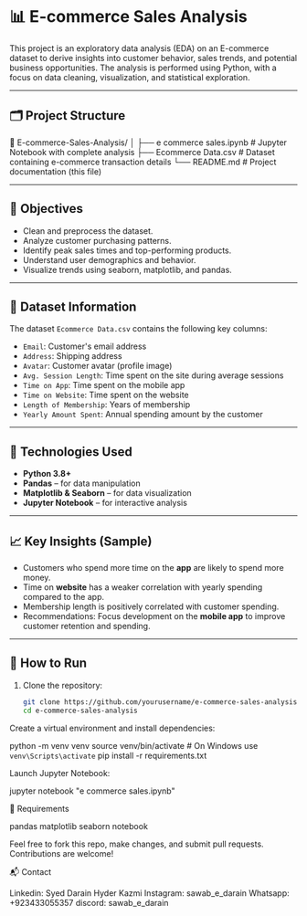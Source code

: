 # 📊 E-commerce Sales Analysis

This project is an exploratory data analysis (EDA) on an E-commerce dataset to derive insights into customer behavior, sales trends, and potential business opportunities. The analysis is performed using Python, with a focus on data cleaning, visualization, and statistical exploration.

---

## 🗂️ Project Structure

📁 E-commerce-Sales-Analysis/
│
├── e commerce sales.ipynb # Jupyter Notebook with complete analysis
├── Ecommerce Data.csv # Dataset containing e-commerce transaction details
└── README.md # Project documentation (this file)

---

## 📌 Objectives

- Clean and preprocess the dataset.
- Analyze customer purchasing patterns.
- Identify peak sales times and top-performing products.
- Understand user demographics and behavior.
- Visualize trends using seaborn, matplotlib, and pandas.

---

## 🧾 Dataset Information

The dataset `Ecommerce Data.csv` contains the following key columns:

- `Email`: Customer's email address
- `Address`: Shipping address
- `Avatar`: Customer avatar (profile image)
- `Avg. Session Length`: Time spent on the site during average sessions
- `Time on App`: Time spent on the mobile app
- `Time on Website`: Time spent on the website
- `Length of Membership`: Years of membership
- `Yearly Amount Spent`: Annual spending amount by the customer

---

## 🧪 Technologies Used

- **Python 3.8+**
- **Pandas** – for data manipulation
- **Matplotlib & Seaborn** – for data visualization
- **Jupyter Notebook** – for interactive analysis

---

## 📈 Key Insights (Sample)

- Customers who spend more time on the **app** are likely to spend more money.
- Time on **website** has a weaker correlation with yearly spending compared to the app.
- Membership length is positively correlated with customer spending.
- Recommendations: Focus development on the **mobile app** to improve customer retention and spending.

---

## 🚀 How to Run

1. Clone the repository:
   ```bash
   git clone https://github.com/yourusername/e-commerce-sales-analysis.git
   cd e-commerce-sales-analysis

Create a virtual environment and install dependencies:

python -m venv venv
source venv/bin/activate  # On Windows use `venv\Scripts\activate`
pip install -r requirements.txt

Launch Jupyter Notebook:

jupyter notebook "e commerce sales.ipynb"

📄 Requirements

pandas
matplotlib
seaborn
notebook

Feel free to fork this repo, make changes, and submit pull requests. Contributions are welcome!

📬 Contact

Linkedin: Syed Darain Hyder Kazmi 
Instagram: sawab_e_darain 
Whatsapp: +923433055357 
discord: sawab_e_darain
